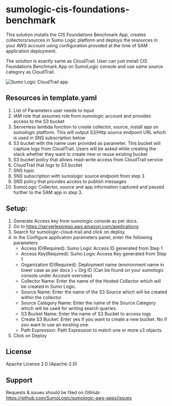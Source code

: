 # sumologic-cis-foundations-benchmark

This solution installs the CIS Foundations Benchmark App, creates collectors/sources in Sumo Logic platform and deploys the resources in your AWS account using configuration provided at the time of SAM application deployment.

The solution is exactly same as CloudTrail. User can just install CIS Foundations Benchmark App on SumoLogic console and use same source category as CloudTrail.

![Sumo Logic CloudTrail app](https://user-images.githubusercontent.com/6774570/67530685-bb44d380-f674-11e9-90bb-825e0bfe2118.jpg)

## Resources in template.yaml
1.	List of Parameters user needs to input
2.	IAM role that assumes role from sumologic account and provides access to the S3 bucket
3.	Serverless lambda function to create collector, source, install app on sumologic platform. This will output S3/Http source endpoint URL which is used in SNS subscription below
4.	S3 bucket with the name user provided as parameter. This bucket will capture logs from CloudTrail. Users will be asked while creating the stack whether they want to create new or reuse existing bucket
5.	S3 bucket policy that allows read-write access from CloudTrail service
6.	CloudTrail that logs to S3 bucket
7.	SNS topic
8.	SNS subscription with sumologic source endpoint from step 3
9.	SNS policy that provides access to publish messages
10.	SumoLogic Collector, source and app information captured and passed further to the SAM app in step 3.

## Setup:
1.	Generate Access key from sumologic console as per docs.
2.	Go to https://serverlessrepo.aws.amazon.com/applications.
3.	Search for sumologic-cloud-trail and click on deploy.
4.	In the Configure application parameters panel, enter the following parameters
    -	Access ID(Required): Sumo Logic Access ID generated from Step 1
    -	Access Key(Required): Sumo Logic Access Key generated from Step 1
    -	Organization ID(Required): Deployment name (environment name in lower case as per docs ) + Org ID (Can be found on your sumologic console under Account overview)
    -	Collector Name: Enter the name of the Hosted Collector which will be created in Sumo Logic.
    -	Source Name: Enter the name of the S3 Source which will be created within the collector.
    -	Source Category Name: Enter the name of the Source Category which will be used for writing search queries.
    -	S3 Bucket Name: Enter the name of S3 Bucket to access logs
    -	Create S3 Bucket: Enter yes if you want to create a new bucket. No if you want to use an existing one.
    -	Path Expression: Path Expression to match one or more s3 objects.
5.  Click on Deploy

## License
  Apache License 2.0 (Apache-2.0)
  
## Support
Requests & issues should be filed on GitHub: https://github.com/SumoLogic/sumologic-aws-apps/issues
